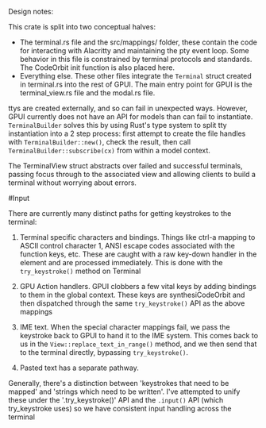 ﻿Design notes:

This crate is split into two conceptual halves:
- The terminal.rs file and the src/mappings/ folder, these contain the code for interacting with Alacritty and maintaining the pty event loop. Some behavior in this file is constrained by terminal protocols and standards. The CodeOrbit init function is also placed here.
- Everything else. These other files integrate the `Terminal` struct created in terminal.rs into the rest of GPUI. The main entry point for GPUI is the terminal_view.rs file and the modal.rs file.

ttys are created externally, and so can fail in unexpected ways. However, GPUI currently does not have an API for models than can fail to instantiate. `TerminalBuilder` solves this by using Rust's type system to split tty instantiation into a 2 step process: first attempt to create the file handles with `TerminalBuilder::new()`, check the result, then call `TerminalBuilder::subscribe(cx)` from within a model context.

The TerminalView struct abstracts over failed and successful terminals, passing focus through to the associated view and allowing clients to build a terminal without worrying about errors.

#Input

There are currently many distinct paths for getting keystrokes to the terminal:

1. Terminal specific characters and bindings. Things like ctrl-a mapping to ASCII control character 1, ANSI escape codes associated with the function keys, etc. These are caught with a raw key-down handler in the element and are processed immediately. This is done with the `try_keystroke()` method on Terminal

2. GPU Action handlers. GPUI clobbers a few vital keys by adding bindings to them in the global context. These keys are synthesiCodeOrbit and then dispatched through the same `try_keystroke()` API as the above mappings

3. IME text. When the special character mappings fail, we pass the keystroke back to GPUI to hand it to the IME system. This comes back to us in the `View::replace_text_in_range()` method, and we then send that to the terminal directly, bypassing `try_keystroke()`.

4. Pasted text has a separate pathway.

Generally, there's a distinction between 'keystrokes that need to be mapped' and 'strings which need to be written'. I've attempted to unify these under the '.try_keystroke()' API and the `.input()` API (which try_keystroke uses) so we have consistent input handling across the terminal
